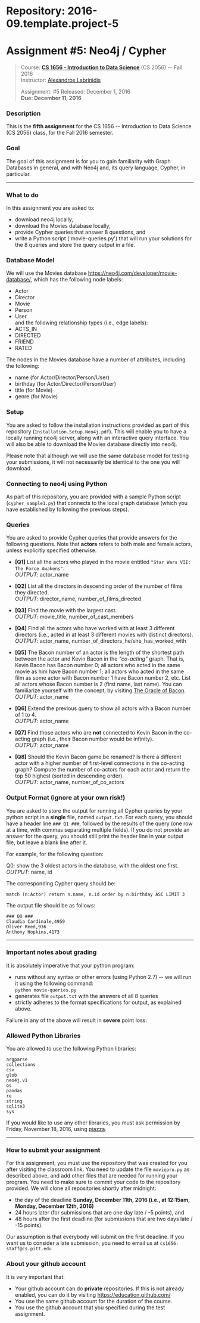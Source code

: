 # Repository: 2016-09.template.project-5
# Assignment #5: Neo4j / Cypher

> Course: **[CS 1656 - Introduction to Data Science](http://cs1656.org)** (CS 2056) -- Fall 2016    
> Instructor: [Alexandros Labrinidis](http://labrinidis.cs.pitt.edu)  
> 
> Assignment: #5
> Released: December 1, 2016  
> **Due:      December 11, 2016**

### Description
This is the **fifth assignment** for the CS 1656 -- Introduction to Data Science (CS 2056) class, for the Fall 2016 semester.

### Goal
The goal of this assignment is for you to gain familiarity with Graph Databases in general, and with Neo4j and, its query language, Cypher, in particular.

---

### What to do

In this assignment you are asked to:  
* download neo4j locally,  
* download the Movies database locally,   
* provide Cypher queries that answer 8 questions, and        
* write a Python script ('movie-queries.py') that will run your solutions for the 8 queries and store the query output in a file. 

### Database Model

We will use the Movies database <https://neo4j.com/developer/movie-database/>, which has the following node labels:
* Actor  
* Director  
* Movie  
* Person  
* User  
and the following relationship types (i.e., edge labels):
* ACTS_IN  
* DIRECTED  
* FRIEND  
* RATED  

The nodes in the Movies database have a number of attributes, including the following:
* name (for Actor/Director/Person/User)  
* birthday (for Actor/Director/Person/User)  
* title (for Movie)  
* genre (for Movie)  


### Setup 

You are asked to follow the installation instructions provided as part of this repository (`Installation.Setup.Neo4j.pdf`). This will enable you to have a locally running neo4j server, along with an interactive query interface. You will also be able to download the Movies database directly into neo4j.

Please note that although we will use the same database model for testing your submissions, it will not necessarily be identical to the one you will download.


### Connecting to neo4j using Python

As part of this repository, you are provided with a sample Python script (`cypher_sample1.py`) that connects to the local graph database (which you have established by following the previous steps).


### Queries

You are asked to provide Cypher queries that provide answers for the following questions. Note that **actors** refers to both male and female actors, unless explicitly specified otherwise. 

* **[Q1]** List all the actors who played in the movie entitled `"Star Wars VII: The Force Awakens"`.  
*OUTPUT*: actor_name

* **[Q2]** List all the directors in descending order of the number of films they directed.  
*OUTPUT*: director_name, number_of_films_directed 

* **[Q3]** Find the movie with the largest cast.    
*OUTPUT*: movie_title, number_of_cast_members

* **[Q4]** Find all the actors who have worked with at least 3 different directors (i.e., acted in at least 3 different movies with distinct directors).    
*OUTPUT*: actor_name, number_of_directors_he/she_has_worked_with

* **[Q5]** The Bacon number of an actor is the length of the shortest path between the actor and Kevin Bacon in the *"co-acting"* graph. That is, Kevin Bacon has Bacon number 0; all actors who acted in the same movie as him have Bacon number 1; all actors who acted in the same film as some actor with Bacon number 1 have Bacon number 2, etc. List all actors whose Bacon number is 2 (first name, last name). You can familiarize yourself with the concept, by visiting [The Oracle of Bacon](https://oracleofbacon.org).  
*OUTPUT*: actor_name

* **[Q6]** Extend the previous query to show all actors with a Bacon number of 1 to 4.  
*OUTPUT*: actor_name

* **[Q7]** Find those actors who are **not** connected to Kevin Bacon in the co-acting graph (i.e., their Bacon number would be infinity).   
*OUTPUT*: actor_name

* **[Q8]** Should the Kevin Bacon game be renamed? Is there a different actor with a higher number of first-level connections in the co-acting graph? Compute the number of co-actors for each actor and return the top 50 highest (sorted in descending order).    
*OUTPUT*: actor_name, number_of_co_actors

### Output Format (ignore at your own risk!)

You are asked to store the output for running all Cypher queries by your python script in a **single** file, named `output.txt`. For each query, you should have a header line `### Q1 ###`, followed by the results of the query (one row at a time, with commas separating multiple fields). If you do not provide an answer for the query, you should still print the header line in your output file, but leave a blank line after it.

For example, for the following question:

Q0: show the 3 oldest actors in the database, with the oldest one first.  
*OUTPUT*: name, id

The corresponding Cypher query should be:
```
match (n:Actor) return n.name, n.id order by n.birthday ASC LIMIT 3
```

The output file should be as follows:
```
### Q0 ###
Claudia Cardinale,4959
Oliver Reed,936
Anthony Hopkins,4173
```


---


### Important notes about grading
It is absolutely imperative that your python program:  
* runs without any syntax or other errors (using Python 2.7) -- we will run it using the following command:  
`python movie-queries.py`  
* generates file `output.txt` with the answers of all 8 queries  
* strictly adheres to the format specifications for output, as explained above.     

Failure in any of the above will result in **severe** point loss. 


### Allowed Python Libraries
You are allowed to use the following Python libraries:
```
argparse
collections
csv
glob
neo4j.v1
os
pandas
re
string
sqlite3
sys
```
If you would like to use any other libraries, you must ask permission by Friday, November 18, 2016, using [piazza](http://piazza.cs1656.org).

---


### How to submit your assignment
For this assignment, you must use the repository that was created for you after visiting the classroom link. You need to update the  file `moviepro.py` as described above, and add other files that are needed for running your program. You need to make sure to commit your code to the repository provided. We will clone all repositories shortly after midnight:  
* the day of the deadline **Sunday, December 11th, 2016 (i.e., at 12:15am, Monday, December 12th, 2016)**  
* 24 hours later (for submissions that are one day late / -5 points), and  
* 48 hours after the first deadline (for submissions that are two days late / -15 points). 

Our assumption is that everybody will submit on the first deadline. If you want us to consider a late submission, you need to email us at `cs1656-staff@cs.pitt.edu`


### About your github account
It is very important that:  
* Your github account can do **private** repositories. If this is not already enabled, you can do it by visiting <https://education.github.com/>  
* You use the same github account for the duration of the course.  
* You use the github account that you specified during the test assignment.    
